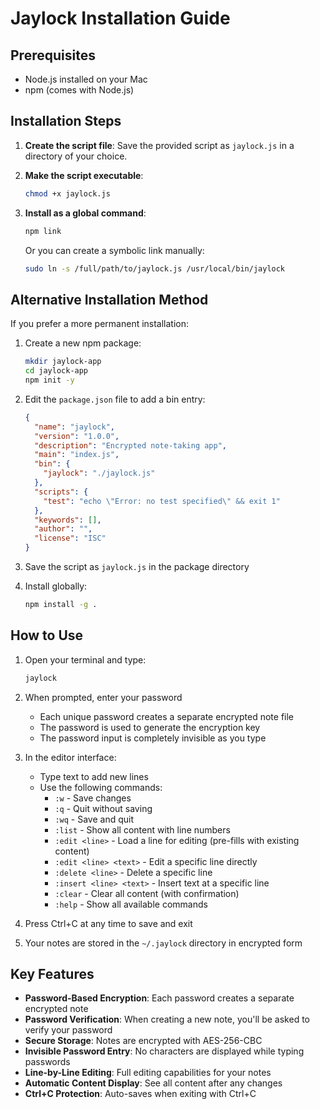 # Jaylock Installation Guide

## Prerequisites
- Node.js installed on your Mac
- npm (comes with Node.js)

## Installation Steps

1. **Create the script file**:
   Save the provided script as `jaylock.js` in a directory of your choice.

2. **Make the script executable**:
   ```bash
   chmod +x jaylock.js
   ```

3. **Install as a global command**:
   ```bash
   npm link
   ```
   
   Or you can create a symbolic link manually:
   ```bash
   sudo ln -s /full/path/to/jaylock.js /usr/local/bin/jaylock
   ```

## Alternative Installation Method

If you prefer a more permanent installation:

1. Create a new npm package:
   ```bash
   mkdir jaylock-app
   cd jaylock-app
   npm init -y
   ```

2. Edit the `package.json` file to add a bin entry:
   ```json
   {
     "name": "jaylock",
     "version": "1.0.0",
     "description": "Encrypted note-taking app",
     "main": "index.js",
     "bin": {
       "jaylock": "./jaylock.js"
     },
     "scripts": {
       "test": "echo \"Error: no test specified\" && exit 1"
     },
     "keywords": [],
     "author": "",
     "license": "ISC"
   }
   ```

3. Save the script as `jaylock.js` in the package directory

4. Install globally:
   ```bash
   npm install -g .
   ```

## How to Use

1. Open your terminal and type:
   ```bash
   jaylock
   ```

2. When prompted, enter your password
   - Each unique password creates a separate encrypted note file
   - The password is used to generate the encryption key
   - The password input is completely invisible as you type

3. In the editor interface:
   - Type text to add new lines
   - Use the following commands:
     - `:w` - Save changes
     - `:q` - Quit without saving
     - `:wq` - Save and quit
     - `:list` - Show all content with line numbers
     - `:edit <line>` - Load a line for editing (pre-fills with existing content)
     - `:edit <line> <text>` - Edit a specific line directly
     - `:delete <line>` - Delete a specific line
     - `:insert <line> <text>` - Insert text at a specific line
     - `:clear` - Clear all content (with confirmation)
     - `:help` - Show all available commands

4. Press Ctrl+C at any time to save and exit

5. Your notes are stored in the `~/.jaylock` directory in encrypted form

## Key Features

- **Password-Based Encryption**: Each password creates a separate encrypted note
- **Password Verification**: When creating a new note, you'll be asked to verify your password
- **Secure Storage**: Notes are encrypted with AES-256-CBC
- **Invisible Password Entry**: No characters are displayed while typing passwords
- **Line-by-Line Editing**: Full editing capabilities for your notes
- **Automatic Content Display**: See all content after any changes
- **Ctrl+C Protection**: Auto-saves when exiting with Ctrl+C
